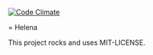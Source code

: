[![Code Climate](https://codeclimate.com/github/gurix/helena.png)](https://codeclimate.com/github/gurix/helena)

= Helena

This project rocks and uses MIT-LICENSE.
